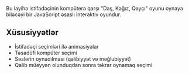 Bu layihə istifadəçinin kompüterə qarşı "Daş, Kağız, Qayçı" oyunu oynaya biləcəyi bir JavaScript əsaslı interaktiv oyundur.

## Xüsusiyyətlər
- İstifadəçi seçimləri ilə animasiyalar
- Təsadüfi kompüter seçimi
- Səslərin oynadılması (qalibiyyət və məğlubiyyət)
- Qalib müəyyən olunduqdan sonra təkrar oynamaq seçimi
